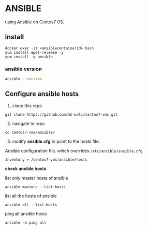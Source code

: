 
# ANSIBLE
using Ansible on Centos7 OS.

## install

```shell
docker exec -it <ansiblecontainerid> bash
yum install epel-release -y
yum install -y ansible
```

### ansible version
```bash
ansible --version
```

## Configure ansible hosts

1. clone this repo

```git
git clone https://github.com/mb-wali/centos7-vms.git
```

2. navigate to repo

```shell
cd centos7-vms/ansible/
```

3. modify **ansible.cfg** to point to the hosts file.

Ansible configuration file.
which overrides `/etc/ansible/ansible.cfg`

```
Inventory = /centos7-vms/ansible/hosts
```

**check ansible hosts**

list only master hosts of ansible
```shell
ansible masters --list-hosts
```

list all the hosts of ansible
```shell
ansible all --list-hosts
```

ping all ansible hosts
```shell
ansible -m ping all
```
